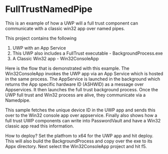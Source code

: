 # FullTrustNamedPipe
This is an example of how a UWP will a full trust component can communicate with a classic win32 app over named pipes.

This project contains the following
1. UWP with an App Service
2. This UWP also includes a FullTrust executable - BackgroundProcess.exe
3. A Classic Win32 app - Win32ConsoleApp

Here is the flow that is demonstrated with this example. The Win32ConsoleApp invokes the UWP app via an App Service which is hosted in the same process. The AppService is launched in the background which returns the App specific hardware ID (ASHWID) as a message over Appservices. It then launches the full trust background process. Once the UWP full trust and Win32 process are alive, they communicate via a Namedpipe.

This sample fetches the unique device ID in the UWP app and sends this over to the Win32 console app over appservice. Finally also shows how a full trust UWP components can write into PasswordVault and have a Win32 classic app read this information.

How to deploy?
Set the platfrom to x64 for the UWP app and hit deploy. This will also build the BackgroundProcess and copy over the exe to its Appx directory. Next select the Win32ConsoleApp project and hit f5.
